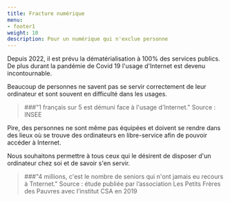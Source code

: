 ```yaml
---
title: Fracture numérique
menu:
- footer1
weight: 10
description: Pour un numérique qui n'exclue personne
---
```

Depuis 2022, il est prévu la dématérialisation à 100% des services publics. De plus durant la pandémie de Covid 19 l'usage d'Internet est devenu incontournable.

Beaucoup de personnes ne savent pas se servir correctement de leur ordinateur et sont souvent en difficulté dans les usages.

> ###"1 français sur 5 est démuni face à l'usage d'Internet."
> Source : INSEE

Pire, des personnes ne sont même pas équipées et doivent se rendre dans des lieux où se trouve des ordinateurs en libre-service afin de pouvoir accéder à Internet.

Nous souhaitons permettre à tous ceux qui le désirent de disposer d'un ordinateur chez soi et de savoir s'en servir.

> ###"4 millions, c'est le nombre de seniors qui n'ont jamais eu recours à Tnternet."
> Source : étude publiée par l’association Les Petits Frères des Pauvres avec l’institut CSA en 2019